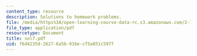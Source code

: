 ```yaml
---
content_type: resource
description: Solutions to homework problems.
file: /media/https%3A/open-learning-course-data-rc.s3.amazonaws.com/2-75-precision-machine-design-fall-2001/76d4235d26276a5b916ecf5a851c5977_sol7.pdf
file_type: application/pdf
resourcetype: Document
title: sol7.pdf
uid: 76d4235d-2627-6a5b-916e-cf5a851c5977
---
```

